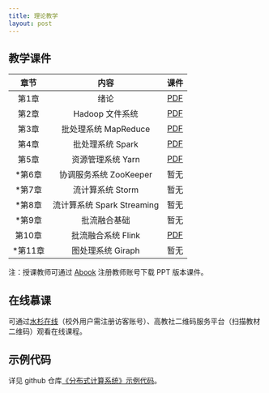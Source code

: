 ```yaml
---
title: 理论教学
layout: post
---
```


## 教学课件

|  章节   |            内容            |                             课件                             |
| :-----: | :------------------------: | :----------------------------------------------------------: |
|  第1章  |            绪论            | [PDF](https://github.com/dasebigdata/dasebigdata.github.io/raw/master/assets/source/Chapter-1.pdf) |
|  第2章  |      Hadoop 文件系统       | [PDF](https://github.com/dasebigdata/dasebigdata.github.io/raw/master/assets/source/Chapter-2.pdf) |
|  第3章  |    批处理系统 MapReduce    | [PDF](https://github.com/dasebigdata/dasebigdata.github.io/raw/master/assets/source/Chapter-3.pdf) |
|  第4章  |      批处理系统 Spark      | [PDF](https://github.com/dasebigdata/dasebigdata.github.io/raw/master/assets/source/Chapter-4.pdf) |
|  第5章  |     资源管理系统 Yarn      | [PDF](https://github.com/dasebigdata/dasebigdata.github.io/raw/master/assets/source/Chapter-5.pdf) |
| *第6章  |   协调服务系统 ZooKeeper   |                             暂无                             |
| *第7章  |      流计算系统 Storm      |                             暂无                             |
| *第8章  | 流计算系统 Spark Streaming |                             暂无                             |
| *第9章  |        批流融合基础        |                             暂无                             |
| 第10章  |     批流融合系统 Flink     | [PDF](https://github.com/dasebigdata/dasebigdata.github.io/raw/master/assets/source/Chapter-10.pdf) |
| *第11章 |     图处理系统 Giraph      |                             暂无                             |

注：授课教师可通过 [Abook](https://abook.hep.com.cn/187029) 注册教师账号下载 PPT 版本课件。

## 在线慕课

可通过[水杉在线](https://www.shuishan.net.cn/education/course/1440496025543553025)（校外用户需注册访客账号）、高教社二维码服务平台（扫描教材二维码）观看在线课程。

## 示例代码

详见 github 仓库[《分布式计算系统》示例代码](https://github.com/dasebigdata-ecnu/DistributedComputingSystems_Example)。
